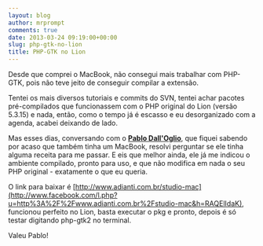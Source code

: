 ```yaml
---
layout: blog
author: mrprompt
comments: true
date: 2013-03-24 09:19:00+00:00
slug: php-gtk-no-lion
title: PHP-GTK no Lion
---
```


Desde que comprei o MacBook, não consegui mais trabalhar com PHP-GTK, pois não teve jeito de conseguir compilar a extensão.

Tentei os mais diversos tutoriais e commits do SVN, tentei achar pacotes pré-compilados que funcionassem com o PHP original do Lion (versão 5.3.15) e nada, 
então, como o tempo já é escasso e eu desorganizado com a agenda, acabei deixando de lado.

Mas esses dias, conversando com o **[Pablo Dall'Oglio](https://www.facebook.com/pablodalloglio)**, que fiquei sabendo por acaso que também tinha um MacBook, 
resolvi perguntar se ele tinha alguma receita para me passar. E eis que melhor ainda, ele já me indicou o ambiente compilado, pronto para uso, e que não 
modifica em nada o seu PHP original - exatamente o que eu queria.

O link para baixar é [http://www.adianti.com.br/studio-mac](http://www.facebook.com/l.php?u=http%3A%2F%2Fwww.adianti.com.br%2Fstudio-mac&h=RAQElIdaK), funcionou 
perfeito no Lion, basta executar o pkg e pronto, depois é só testar digitando php-gtk2 no terminal.

Valeu Pablo!
